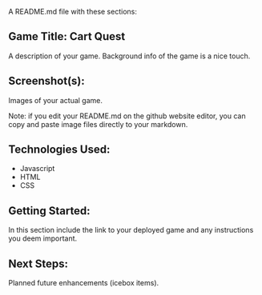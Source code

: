 A README.md file with these sections:

## Game Title: Cart Quest
A description of your game. Background info of the game is a nice touch.

## Screenshot(s): 
Images of your actual game.

Note: if you edit your README.md on the github website editor, you can copy and paste image files directly to your markdown.

## Technologies Used: 
- Javascript
- HTML
- CSS

## Getting Started: 
In this section include the link to your deployed game and any instructions you deem important.

## Next Steps: 
Planned future enhancements (icebox items).